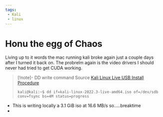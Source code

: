 ```yaml
---
tags:
 - Kali
 - linux
---
```

# Honu the egg of Chaos
Living up to it words the mac running kali broke again just a couple days after I turned it back on.  The probrelm again is the video drivers I should never had tried to get CUDA working.
> [!note]- DD write command
> Source [Kali Linux Live USB Install Procedure](https://www.kali.org/docs/usb/live-usb-install-with-linux/#kali-linux-live-usb-install-procedure)
> ```
> kali@kali:~$ dd if=kali-linux-2022.3-live-amd64.iso of=/dev/sdb conv=fsync bs=4M status=progress
> ```

 - This is writing locally a 3.1 GiB iso at 16.6 MB/s so.....breaktime
 - 